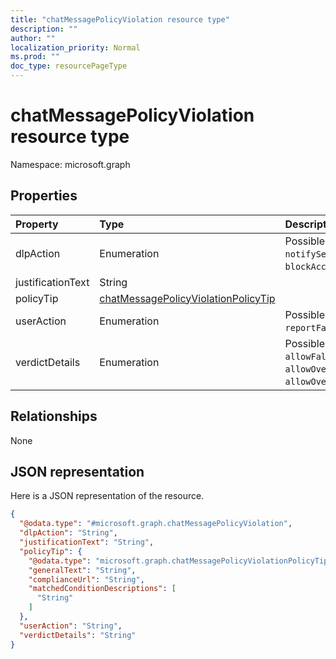 ```yaml
---
title: "chatMessagePolicyViolation resource type"
description: ""
author: ""
localization_priority: Normal
ms.prod: ""
doc_type: resourcePageType
---
```


# chatMessagePolicyViolation resource type


Namespace: microsoft.graph



## Properties
|Property|Type|Description|
|:---|:---|:---|
|dlpAction|Enumeration| Possible values are: `none`, `notifySender`, `blockAccess`, `blockAccessExternal`.|
|justificationText|String||
|policyTip|[chatMessagePolicyViolationPolicyTip](../resources/chatmessagepolicyviolationpolicytip.md)||
|userAction|Enumeration| Possible values are: `none`, `override`, `reportFalsePositive`.|
|verdictDetails|Enumeration| Possible values are: `none`, `allowFalsePositiveOverride`, `allowOverrideWithoutJustification`, `allowOverrideWithJustification`.|

## Relationships
None

## JSON representation
Here is a JSON representation of the resource.
<!-- {
  "blockType": "resource",
  "@odata.type": "microsoft.graph.chatMessagePolicyViolation"
}
-->
``` json
{
  "@odata.type": "#microsoft.graph.chatMessagePolicyViolation",
  "dlpAction": "String",
  "justificationText": "String",
  "policyTip": {
    "@odata.type": "microsoft.graph.chatMessagePolicyViolationPolicyTip",
    "generalText": "String",
    "complianceUrl": "String",
    "matchedConditionDescriptions": [
      "String"
    ]
  },
  "userAction": "String",
  "verdictDetails": "String"
}
```

